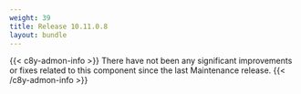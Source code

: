 ```yaml
---
weight: 39
title: Release 10.11.0.8
layout: bundle
---
```


<!--10.11.0.5 - 10.11.0.8-->

{{< c8y-admon-info >}}
There have not been any significant improvements or fixes related to this component since the last Maintenance release.
{{< /c8y-admon-info >}}
